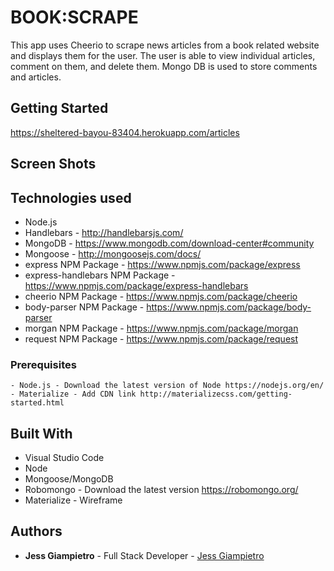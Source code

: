 # BOOK:SCRAPE

This app uses Cheerio to scrape news articles from a book related website and displays them for the user. The user is able to view individual articles, comment on them, and delete them. Mongo DB is used to store comments and articles.

## Getting Started
https://sheltered-bayou-83404.herokuapp.com/articles

## Screen Shots



## Technologies used
- Node.js
- Handlebars - http://handlebarsjs.com/
- MongoDB - https://www.mongodb.com/download-center#community
- Mongoose - http://mongoosejs.com/docs/
- express NPM Package - https://www.npmjs.com/package/express
- express-handlebars NPM Package - https://www.npmjs.com/package/express-handlebars
- cheerio NPM Package - https://www.npmjs.com/package/cheerio
- body-parser NPM Package - https://www.npmjs.com/package/body-parser
- morgan NPM Package - https://www.npmjs.com/package/morgan
- request NPM Package - https://www.npmjs.com/package/request

### Prerequisites

```
- Node.js - Download the latest version of Node https://nodejs.org/en/
- Materialize - Add CDN link http://materializecss.com/getting-started.html
```

## Built With

* Visual Studio Code
* Node
* Mongoose/MongoDB
* Robomongo - Download the latest version https://robomongo.org/
* Materialize - Wireframe

## Authors

* **Jess Giampietro** - Full Stack Developer - [Jess Giampietro](https://github.com/giampietrojess)